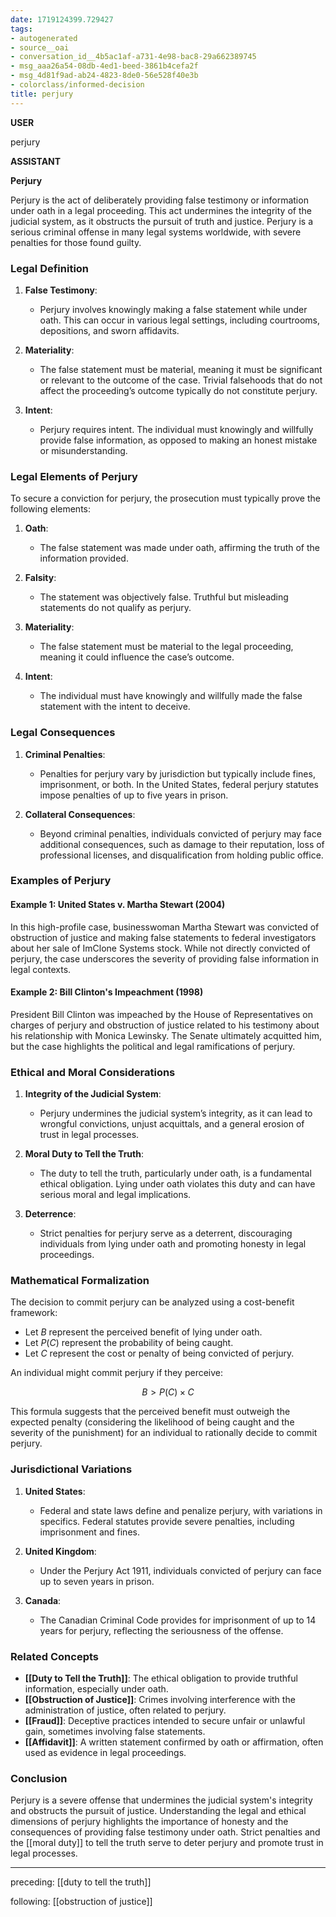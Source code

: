 ```yaml
---
date: 1719124399.729427
tags:
- autogenerated
- source__oai
- conversation_id__4b5ac1af-a731-4e98-bac8-29a662389745
- msg_aaa26a54-08db-4ed1-beed-3861b4cefa2f
- msg_4d81f9ad-ab24-4823-8de0-56e528f40e3b
- colorclass/informed-decision
title: perjury
---
```


**USER**

perjury


**ASSISTANT**

**Perjury**

Perjury is the act of deliberately providing false testimony or information under oath in a legal proceeding. This act undermines the integrity of the judicial system, as it obstructs the pursuit of truth and justice. Perjury is a serious criminal offense in many legal systems worldwide, with severe penalties for those found guilty.

### Legal Definition

1. **False Testimony**:
   - Perjury involves knowingly making a false statement while under oath. This can occur in various legal settings, including courtrooms, depositions, and sworn affidavits.

2. **Materiality**:
   - The false statement must be material, meaning it must be significant or relevant to the outcome of the case. Trivial falsehoods that do not affect the proceeding’s outcome typically do not constitute perjury.

3. **Intent**:
   - Perjury requires intent. The individual must knowingly and willfully provide false information, as opposed to making an honest mistake or misunderstanding.

### Legal Elements of Perjury

To secure a conviction for perjury, the prosecution must typically prove the following elements:

1. **Oath**:
   - The false statement was made under oath, affirming the truth of the information provided.

2. **Falsity**:
   - The statement was objectively false. Truthful but misleading statements do not qualify as perjury.

3. **Materiality**:
   - The false statement must be material to the legal proceeding, meaning it could influence the case’s outcome.

4. **Intent**:
   - The individual must have knowingly and willfully made the false statement with the intent to deceive.

### Legal Consequences

1. **Criminal Penalties**:
   - Penalties for perjury vary by jurisdiction but typically include fines, imprisonment, or both. In the United States, federal perjury statutes impose penalties of up to five years in prison.

2. **Collateral Consequences**:
   - Beyond criminal penalties, individuals convicted of perjury may face additional consequences, such as damage to their reputation, loss of professional licenses, and disqualification from holding public office.

### Examples of Perjury

#### Example 1: **United States v. Martha Stewart (2004)**

In this high-profile case, businesswoman Martha Stewart was convicted of obstruction of justice and making false statements to federal investigators about her sale of ImClone Systems stock. While not directly convicted of perjury, the case underscores the severity of providing false information in legal contexts.

#### Example 2: **Bill Clinton's Impeachment (1998)**

President Bill Clinton was impeached by the House of Representatives on charges of perjury and obstruction of justice related to his testimony about his relationship with Monica Lewinsky. The Senate ultimately acquitted him, but the case highlights the political and legal ramifications of perjury.

### Ethical and Moral Considerations

1. **Integrity of the Judicial System**:
   - Perjury undermines the judicial system’s integrity, as it can lead to wrongful convictions, unjust acquittals, and a general erosion of trust in legal processes.

2. **Moral Duty to Tell the Truth**:
   - The duty to tell the truth, particularly under oath, is a fundamental ethical obligation. Lying under oath violates this duty and can have serious moral and legal implications.

3. **Deterrence**:
   - Strict penalties for perjury serve as a deterrent, discouraging individuals from lying under oath and promoting honesty in legal proceedings.

### Mathematical Formalization

The decision to commit perjury can be analyzed using a cost-benefit framework:

- Let $B$ represent the perceived benefit of lying under oath.
- Let $P(C)$ represent the probability of being caught.
- Let $C$ represent the cost or penalty of being convicted of perjury.

An individual might commit perjury if they perceive:

$$
B > P(C) \times C
$$

This formula suggests that the perceived benefit must outweigh the expected penalty (considering the likelihood of being caught and the severity of the punishment) for an individual to rationally decide to commit perjury.

### Jurisdictional Variations

1. **United States**:
   - Federal and state laws define and penalize perjury, with variations in specifics. Federal statutes provide severe penalties, including imprisonment and fines.

2. **United Kingdom**:
   - Under the Perjury Act 1911, individuals convicted of perjury can face up to seven years in prison.

3. **Canada**:
   - The Canadian Criminal Code provides for imprisonment of up to 14 years for perjury, reflecting the seriousness of the offense.

### Related Concepts

- **[[Duty to Tell the Truth]]**: The ethical obligation to provide truthful information, especially under oath.
- **[[Obstruction of Justice]]**: Crimes involving interference with the administration of justice, often related to perjury.
- **[[Fraud]]**: Deceptive practices intended to secure unfair or unlawful gain, sometimes involving false statements.
- **[[Affidavit]]**: A written statement confirmed by oath or affirmation, often used as evidence in legal proceedings.

### Conclusion

Perjury is a severe offense that undermines the judicial system's integrity and obstructs the pursuit of justice. Understanding the legal and ethical dimensions of perjury highlights the importance of honesty and the consequences of providing false testimony under oath. Strict penalties and the [[moral duty]] to tell the truth serve to deter perjury and promote trust in legal processes.


---

preceding: [[duty to tell the truth]]  


following: [[obstruction of justice]]